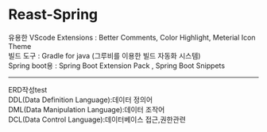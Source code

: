 # Reast-Spring
유용한 VScode Extensions : Better Comments, Color Highlight, Meterial Icon Theme <br>
빌드 도구 : Gradle for java (그루비를 이용한 빌드 자동화 시스템) <br>
Spring boot용 : Spring Boot Extension Pack , Spring Boot Snippets
<hr>
ERD작성test<br>
DDL(Data Definition Language):데이터 정의어<br>
DML(Data Manipulation Language):데이터 조작어<br>
DCL(Data Control Language):데이터베이스 접근,권한관련<br>
